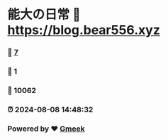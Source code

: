 # 能大の日常 :link: https://blog.bear556.xyz 
### :page_facing_up: [7](https://blog.bear556.xyz/tag.html) 
### :speech_balloon: 1 
### :hibiscus: 10062 
### :alarm_clock: 2024-08-08 14:48:32 
### Powered by :heart: [Gmeek](https://github.com/Meekdai/Gmeek)
